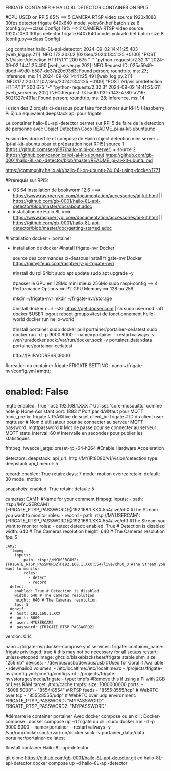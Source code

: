 FRIGATE CONTAINER + HAILO 8L DETECTOR CONTAINER ON RPI 5 

#CPU USED on RPI5
85% ==> 5 CAMERA RTSP video source 1920x1080 30fps detector frigate 640x640 model yolov6n.hef batch size 8 (config.py==>class Config)
19% ==> 2 CAMERA RTSP video source 1920x1080 30fps detector frigate 640x640 model yolov6n.hef batch size 8 (config.py==>class Config)

Log container hailo-8L-api-detector:
2024-09-02 14:41:25.403 [web_log.py:211] INFO:172.20.0.2 [02/Sep/2024:13:41:25 +0100] "POST /v1/vision/detection HTTP/1.1" 200 675 "-" "python-requests/2.32.3"
2024-09-02 14:41:25.490 [web_server.py:202] INFO:Request ID: 025a5949-dbdd-49d0-b587-de37a20c93d3; Found person; roundtrip, ms: 27; inference, ms: 14
2024-09-02 14:41:25.491 [web_log.py:211] INFO:172.20.0.2 [02/Sep/2024:13:41:25 +0100] "POST /v1/vision/detection HTTP/1.1" 200 675 "-" "python-requests/2.32.3"
2024-09-02 14:41:25.611 [web_server.py:202] INFO:Request ID: 5ad0d13f-c143-4780-a216-502f327c491a; Found person; roundtrip, ms: 28; inference, ms: 14



Fusion des 2 projets ci-dessous pour faire fonctionner sur RPI 5 (Raspberry Pi 5) un equivalent deepstack api pour frigate:

Le container hailo-8L-api-detector permet sur RPI 5 de faire de la detection de personne avec Object Detection Coco
README_pi-ai-kit-ubuntu.md

Fusion des dockerfile et compose  de Hailo object detection mini server + [pi-ai-kit-ubuntu pour et préparation host RPI5]
source 1 (https://github.com/serg987/hailo-mini-od-server) + source 2 (https://github.com/canonical/pi-ai-kit-ubuntu) https://github.com/gb-0001/hailo-8L-api-detector/blob/master/README_pi-ai-kit-ubuntu.md

https://community.hailo.ai/t/hailo-8l-on-ubuntu-24-04-using-docker/1771


#Prérequis sur RPI5:
- OS 64 Installation de bookworm 12.6 ===> https://www.raspberrypi.com/documentation/accessories/ai-kit.html || https://github.com/gb-0001/hailo-8L-api-detector/blob/master/doc/about.adoc
- installation de Hailo 8L ===> https://www.raspberrypi.com/documentation/accessories/ai-kit.html || https://github.com/gb-0001/hailo-8L-api-detector/blob/master/doc/getting-started.adoc

#Installation docker + portainer
- installation de docker 
    #Install frigate-nvr Docker
    
    source des commandes ci-dessous Install frigate-nvr Docker
    https://pimylifeup.com/raspberry-pi-frigate-nvr/
    
    #install du rpi 64bit
    sudo apt update
    sudo apt upgrade -y
    
    #passer le GPU en 128Mo mini mieux 256Mo
    sudo raspi-config
    ==> 4 Performance Options 
    ==> P2 GPU Memory
    ==> 128  ou 256
    
    mkdir ~/frigate-nvr
    mkdir ~/frigate-nvr/storage
    
    #install docker
    curl -sSL https://get.docker.com | sh
    sudo usermod -aG docker $USER
    logout
    reboot
    groups
    #test de fonctionnement hello-world
    docker run hello-world
    
    
    #install portainer
    sudo docker pull portainer/portainer-ce:latest
    sudo docker run -d -p 9000:9000 --name=portainer --restart=always -v /var/run/docker.sock:/var/run/docker.sock -v portainer_data:/data portainer/portainer-ce:latest
    
    http://[PIIPADDRESS]:9000

#creation du container frigate
  FRIGATE SETTING :
  nano ~/frigate-nvr/config.yml
  #mqtt:
  #  enabled: False
  mqtt:
    enabled: True
    host: 192.168.1.XXX  # Utilisez 'core-mosquitto' comme hote ip Home Assistant
    port: 1883  # Port par dÃ©faut pour MQTT
    topic_prefix: frigate  # PrÃ©fixe de sujet
    client_id: frigate  # ID du client
    user: mqttuser  # Nom d'utilisateur pour se connecter au serveur MQTT
    password: mqttpassword  # Mot de passe pour se connecter au serveur MQTT
    stats_interval: 60  # Intervalle en secondes pour publier les statistiques
  
  ffmpeg:
    hwaccel_args: preset-rpi-64-h264 #Enable Hardware Acceleration
  
  detectors:
    deepstack:
      api_url: http://MYIP:8080/v1/vision/detection
      type: deepstack
      api_timeout: 5
  
  record:
    enabled: True
    retain:
      days: 7
      mode: motion
    events:
      retain:
        default: 30
        mode: motion
  
  snapshots:
    enabled: True
    retain:
      default: 5
  
  cameras:
    CAM1: #Name for your comment
      ffmpeg:
        inputs:
          - path: rtsp://MYUSERCAM1:{FRIGATE_RTSP_PASSWORD}@192.168.1.XXX:554/live/ch0 #The Stream you want to monitor
            roles:
              - record
          - path: rtsp://MYUSERCAM1:{FRIGATE_RTSP_PASSWORD}@192.168.1.XXX:554/live/ch1 #The Stream you want to monitor
            roles:
              - detect
      detect:
        enabled: True # Detection is disabled
        width: 640 # The Cameras resolution
        height: 640 # The Cameras resolution
        fps: 5
        
    CAM2:
      ffmpeg:
        inputs:
          - path: rtsp://MYUSERCAM2:{FRIGATE_RTSP_PASSWORD2}@192.168.1.XXX:554/live/ch00_0 #The Stream you want to monitor
            roles:
              - detect
              - record
      detect:
        enabled: True # Detection is disabled
        width: 640 # The Cameras resolution
        height: 640 # The Cameras resolution
        fps: 5
      #onvif:
      #  host: 192.168.1.XXX
      #  port: 8000
      #  user: MYUSERCAM2
      #  password: {FRIGATE_RTSP_PASSWORD2}
  version: 0.14


nano ~/frigate-nvr/docker-compose.yml
services:
  frigate:
    container_name: frigate
    privileged: true # this may not be necessary for all setups
    restart: unless-stopped
    image: ghcr.io/blakeblackshear/frigate:stable
    shm_size: "256mb"
    devices:
      - /dev/bus/usb:/dev/bus/usb #Used for Coral if Available
      - /dev/hailo0
    volumes:
      - /etc/localtime:/etc/localtime:ro
      - /projects/frigate-nvr/config.yml:/config/config.yml
      - /projects/frigate-nvr/storage:/media/frigate
      - type: tmpfs #Remove this if using a Pi with 2GB or Less RAM
        target: /tmp/cache
        tmpfs:
          size: 1000000000
    ports:
      - "5008:5000"
      - "8554:8554" # RTSP feeds
      - "8555:8555/tcp" # WebRTC over tcp
      - "8555:8555/udp" # WebRTC over udp
    environment:
      FRIGATE_RTSP_PASSWORD: "MYPASSWORD"
      FRIGATE_RTSP_PASSWORD2: "MYPASSWORD"


#démarre le container portainer
Avec docker compose ou en cli :
Docker-compose :
docker compose up -d frigate
ou cli :
sudo docker run -d -p 9000:9000 --name=portainer --restart=always -v /var/run/docker.sock:/var/run/docker.sock -v portainer_data:/data portainer/portainer-ce:latest


#install container Hailo-8L-api-detector

git clone https://github.com/gb-0001/hailo-8L-api-detector.git
cd hailo-8L-api-detector
docker compose up -d hailo-8L-api-detector






